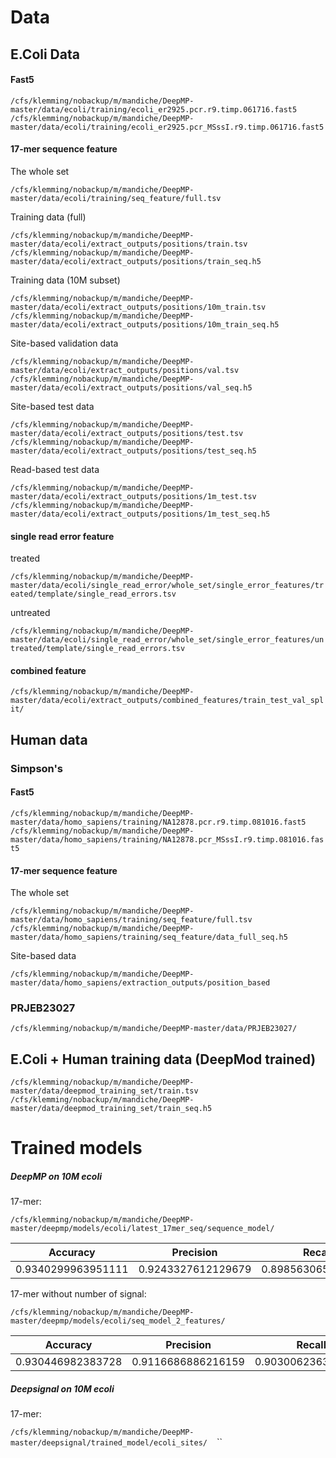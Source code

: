 # Data
## E.Coli Data

#### Fast5

`/cfs/klemming/nobackup/m/mandiche/DeepMP-master/data/ecoli/training/ecoli_er2925.pcr.r9.timp.061716.fast5`
`/cfs/klemming/nobackup/m/mandiche/DeepMP-master/data/ecoli/training/ecoli_er2925.pcr_MSssI.r9.timp.061716.fast5`

#### 17-mer sequence feature

The whole set

`/cfs/klemming/nobackup/m/mandiche/DeepMP-master/data/ecoli/training/seq_feature/full.tsv`

Training data (full)

`/cfs/klemming/nobackup/m/mandiche/DeepMP-master/data/ecoli/extract_outputs/positions/train.tsv`
`/cfs/klemming/nobackup/m/mandiche/DeepMP-master/data/ecoli/extract_outputs/positions/train_seq.h5`

Training data (10M subset)

`/cfs/klemming/nobackup/m/mandiche/DeepMP-master/data/ecoli/extract_outputs/positions/10m_train.tsv`
`/cfs/klemming/nobackup/m/mandiche/DeepMP-master/data/ecoli/extract_outputs/positions/10m_train_seq.h5`

Site-based validation data

`/cfs/klemming/nobackup/m/mandiche/DeepMP-master/data/ecoli/extract_outputs/positions/val.tsv`
`/cfs/klemming/nobackup/m/mandiche/DeepMP-master/data/ecoli/extract_outputs/positions/val_seq.h5`

Site-based test data

`/cfs/klemming/nobackup/m/mandiche/DeepMP-master/data/ecoli/extract_outputs/positions/test.tsv`
`/cfs/klemming/nobackup/m/mandiche/DeepMP-master/data/ecoli/extract_outputs/positions/test_seq.h5`

Read-based test data

`/cfs/klemming/nobackup/m/mandiche/DeepMP-master/data/ecoli/extract_outputs/positions/1m_test.tsv`
`/cfs/klemming/nobackup/m/mandiche/DeepMP-master/data/ecoli/extract_outputs/positions/1m_test_seq.h5`

#### single read error feature

treated

`/cfs/klemming/nobackup/m/mandiche/DeepMP-master/data/ecoli/single_read_error/whole_set/single_error_features/treated/template/single_read_errors.tsv`

untreated

`/cfs/klemming/nobackup/m/mandiche/DeepMP-master/data/ecoli/single_read_error/whole_set/single_error_features/untreated/template/single_read_errors.tsv`

#### combined feature

`/cfs/klemming/nobackup/m/mandiche/DeepMP-master/data/ecoli/extract_outputs/combined_features/train_test_val_split/`


## Human data
### Simpson's

#### Fast5

`/cfs/klemming/nobackup/m/mandiche/DeepMP-master/data/homo_sapiens/training/NA12878.pcr.r9.timp.081016.fast5`
`/cfs/klemming/nobackup/m/mandiche/DeepMP-master/data/homo_sapiens/training/NA12878.pcr_MSssI.r9.timp.081016.fast5`

#### 17-mer sequence feature

The whole set

`/cfs/klemming/nobackup/m/mandiche/DeepMP-master/data/homo_sapiens/training/seq_feature/full.tsv`
`/cfs/klemming/nobackup/m/mandiche/DeepMP-master/data/homo_sapiens/training/seq_feature/data_full_seq.h5`

Site-based data

`/cfs/klemming/nobackup/m/mandiche/DeepMP-master/data/homo_sapiens/extraction_outputs/position_based`

### PRJEB23027

`/cfs/klemming/nobackup/m/mandiche/DeepMP-master/data/PRJEB23027/`

## E.Coli + Human training data (DeepMod trained)

`/cfs/klemming/nobackup/m/mandiche/DeepMP-master/data/deepmod_training_set/train.tsv`
`/cfs/klemming/nobackup/m/mandiche/DeepMP-master/data/deepmod_training_set/train_seq.h5`

# Trained models
##### DeepMP on 10M ecoli
17-mer:

`/cfs/klemming/nobackup/m/mandiche/DeepMP-master/deepmp/models/ecoli/latest_17mer_seq/sequence_model/`

| Accuracy  |  Precision | Recall  |  F-score |
|---|---|---|---|
| 0.9340299963951111  |  0.9243327612129679 | 0.8985630651780053  |  0.9112657642146945 |


17-mer without number of signal:

`/cfs/klemming/nobackup/m/mandiche/DeepMP-master/deepmp/models/ecoli/seq_model_2_features/`

| Accuracy  |  Precision | Recall  |  F-score |
|---|---|---|---|
| 0.930446982383728  | 0.9116686886216159  |  0.9030062363554855 | 0.9073167871383186  |

##### Deepsignal on 10M ecoli
17-mer:

`/cfs/klemming/nobackup/m/mandiche/DeepMP-master/deepsignal/trained_model/ecoli_sites/`
``
``
``

